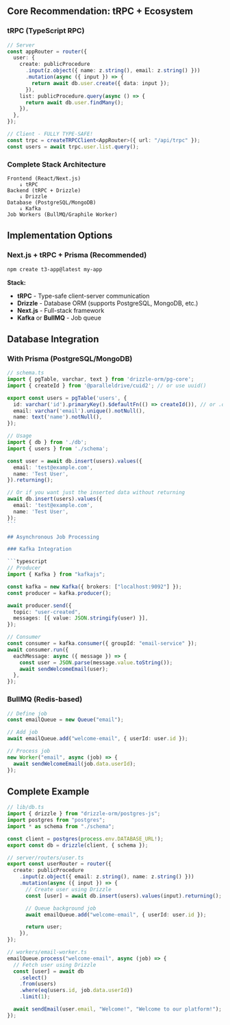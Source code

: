 ## Core Recommendation: tRPC + Ecosystem

### tRPC (TypeScript RPC)

```typescript
// Server
const appRouter = router({
  user: {
    create: publicProcedure
      .input(z.object({ name: z.string(), email: z.string() }))
      .mutation(async ({ input }) => {
        return await db.user.create({ data: input });
      }),
    list: publicProcedure.query(async () => {
      return await db.user.findMany();
    }),
  },
});

// Client - FULLY TYPE-SAFE!
const trpc = createTRPCClient<AppRouter>({ url: "/api/trpc" });
const users = await trpc.user.list.query();
```

### Complete Stack Architecture

```text
Frontend (React/Next.js)
    ↓ tRPC
Backend (tRPC + Drizzle)
    ↓ Drizzle
Database (PostgreSQL/MongoDB)
    ↓ Kafka
Job Workers (BullMQ/Graphile Worker)
```

## Implementation Options

### Next.js + tRPC + Prisma (Recommended)

```bash
npm create t3-app@latest my-app
```

**Stack:**

- **tRPC** - Type-safe client-server communication
- **Drizzle** - Database ORM (supports PostgreSQL, MongoDB, etc.)
- **Next.js** - Full-stack framework
- **Kafka** or **BullMQ** - Job queue

## Database Integration

### With Prisma (PostgreSQL/MongoDB)

````typescript
// schema.ts
import { pgTable, varchar, text } from 'drizzle-orm/pg-core';
import { createId } from '@paralleldrive/cuid2'; // or use uuid()

export const users = pgTable('users', {
  id: varchar('id').primaryKey().$defaultFn(() => createId()), // or .default(sql`gen_random_uuid()`)
  email: varchar('email').unique().notNull(),
  name: text('name').notNull(),
});

// Usage
import { db } from './db';
import { users } from './schema';

const user = await db.insert(users).values({
  email: 'test@example.com',
  name: 'Test User',
}).returning();

// Or if you want just the inserted data without returning
await db.insert(users).values({
  email: 'test@example.com',
  name: 'Test User',
});
```

## Asynchronous Job Processing

### Kafka Integration

```typescript
// Producer
import { Kafka } from "kafkajs";

const kafka = new Kafka({ brokers: ["localhost:9092"] });
const producer = kafka.producer();

await producer.send({
  topic: "user-created",
  messages: [{ value: JSON.stringify(user) }],
});

// Consumer
const consumer = kafka.consumer({ groupId: "email-service" });
await consumer.run({
  eachMessage: async ({ message }) => {
    const user = JSON.parse(message.value.toString());
    await sendWelcomeEmail(user);
  },
});
````

### BullMQ (Redis-based)

```typescript
// Define job
const emailQueue = new Queue("email");

// Add job
await emailQueue.add("welcome-email", { userId: user.id });

// Process job
new Worker("email", async (job) => {
  await sendWelcomeEmail(job.data.userId);
});
```

## Complete Example

```typescript
// lib/db.ts
import { drizzle } from "drizzle-orm/postgres-js";
import postgres from "postgres";
import * as schema from "./schema";

const client = postgres(process.env.DATABASE_URL!);
export const db = drizzle(client, { schema });

// server/routers/user.ts
export const userRouter = router({
  create: publicProcedure
    .input(z.object({ email: z.string(), name: z.string() }))
    .mutation(async ({ input }) => {
      // Create user using Drizzle
      const [user] = await db.insert(users).values(input).returning();

      // Queue background job
      await emailQueue.add("welcome-email", { userId: user.id });

      return user;
    }),
});

// workers/email-worker.ts
emailQueue.process("welcome-email", async (job) => {
  // Fetch user using Drizzle
  const [user] = await db
    .select()
    .from(users)
    .where(eq(users.id, job.data.userId))
    .limit(1);

  await sendEmail(user.email, "Welcome!", "Welcome to our platform!");
});
```
